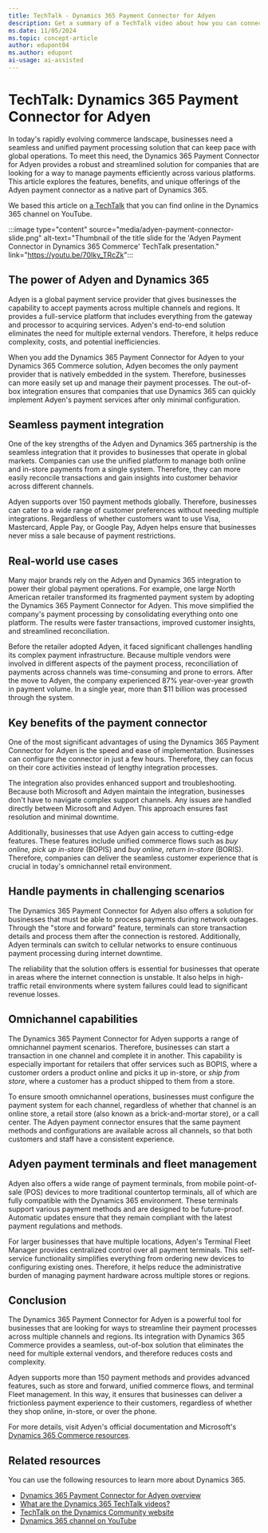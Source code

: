 ```yaml
---
title: TechTalk - Dynamics 365 Payment Connector for Adyen
description: Get a summary of a TechTalk video about how you can connect your Dynamics 365 solution to Adyen for smooth payment management.
ms.date: 11/05/2024
ms.topic: concept-article
author: edupont04
ms.author: edupont
ai-usage: ai-assisted
---
```


# TechTalk: Dynamics 365 Payment Connector for Adyen

In today's rapidly evolving commerce landscape, businesses need a seamless and unified payment processing solution that can keep pace with global operations. To meet this need, the Dynamics 365 Payment Connector for Adyen provides a robust and streamlined solution for companies that are looking for a way to manage payments efficiently across various platforms. This article explores the features, benefits, and unique offerings of the Adyen payment connector as a native part of Dynamics 365.

We based this article on [a TechTalk](https://youtu.be/70Iky_TRcZk) that you can find online in the Dynamics 365 channel on YouTube.

:::image type="content" source="media/adyen-payment-connector-slide.png" alt-text="Thumbnail of the title slide for the 'Adyen Payment Connector in Dynamics 365 Commerce' TechTalk presentation." link="https://youtu.be/70Iky_TRcZk":::

## The power of Adyen and Dynamics 365

Adyen is a global payment service provider that gives businesses the capability to accept payments across multiple channels and regions. It provides a full-service platform that includes everything from the gateway and processor to acquiring services. Adyen's end-to-end solution eliminates the need for multiple external vendors. Therefore, it helps reduce complexity, costs, and potential inefficiencies.

When you add the Dynamics 365 Payment Connector for Adyen to your Dynamics 365 Commerce solution, Adyen becomes the only payment provider that is natively embedded in the system. Therefore, businesses can more easily set up and manage their payment processes. The out-of-box integration ensures that companies that use Dynamics 365 can quickly implement Adyen's payment services after only minimal configuration.

## Seamless payment integration

One of the key strengths of the Adyen and Dynamics 365 partnership is the seamless integration that it provides to businesses that operate in global markets. Companies can use the unified platform to manage both online and in-store payments from a single system. Therefore, they can more easily reconcile transactions and gain insights into customer behavior across different channels.

Adyen supports over 150 payment methods globally. Therefore, businesses can cater to a wide range of customer preferences without needing multiple integrations. Regardless of whether customers want to use Visa, Mastercard, Apple Pay, or Google Pay, Adyen helps ensure that businesses never miss a sale because of payment restrictions.

## Real-world use cases

Many major brands rely on the Adyen and Dynamics 365 integration to power their global payment operations. For example, one large North American retailer transformed its fragmented payment system by adopting the Dynamics 365 Payment Connector for Adyen. This move simplified the company's payment processing by consolidating everything onto one platform. The results were faster transactions, improved customer insights, and streamlined reconciliation.

Before the retailer adopted Adyen, it faced significant challenges handling its complex payment infrastructure. Because multiple vendors were involved in different aspects of the payment process, reconciliation of payments across channels was time-consuming and prone to errors. After the move to Adyen, the company experienced 87% year-over-year growth in payment volume. In a single year, more than $11 billion was processed through the system.

## Key benefits of the payment connector

One of the most significant advantages of using the Dynamics 365 Payment Connector for Adyen is the speed and ease of implementation. Businesses can configure the connector in just a few hours. Therefore, they can focus on their core activities instead of lengthy integration processes.

The integration also provides enhanced support and troubleshooting. Because both Microsoft and Adyen maintain the integration, businesses don't have to navigate complex support channels. Any issues are handled directly between Microsoft and Adyen. This approach ensures fast resolution and minimal downtime.

Additionally, businesses that use Adyen gain access to cutting-edge features. These features include unified commerce flows such as *buy online, pick up in-store* (BOPIS) and *buy online, return in-store* (BORIS). Therefore, companies can deliver the seamless customer experience that is crucial in today's omnichannel retail environment.

## Handle payments in challenging scenarios

The Dynamics 365 Payment Connector for Adyen also offers a solution for businesses that must be able to process payments during network outages. Through the "store and forward" feature, terminals can store transaction details and process them after the connection is restored. Additionally, Adyen terminals can switch to cellular networks to ensure continuous payment processing during internet downtime.

The reliability that the solution offers is essential for businesses that operate in areas where the internet connection is unstable. It also helps in high-traffic retail environments where system failures could lead to significant revenue losses.

## Omnichannel capabilities

The Dynamics 365 Payment Connector for Adyen supports a range of omnichannel payment scenarios. Therefore, businesses can start a transaction in one channel and complete it in another. This capability is especially important for retailers that offer services such as BOPIS, where a customer orders a product online and picks it up in-store, or *ship from store*, where a customer has a product shipped to them from a store.

To ensure smooth omnichannel operations, businesses must configure the payment system for each channel, regardless of whether that channel is an online store, a retail store (also known as a brick-and-mortar store), or a call center. The Adyen payment connector ensures that the same payment methods and configurations are available across all channels, so that both customers and staff have a consistent experience.

## Adyen payment terminals and fleet management

Adyen also offers a wide range of payment terminals, from mobile point-of-sale (POS) devices to more traditional countertop terminals, all of which are fully compatible with the Dynamics 365 environment. These terminals support various payment methods and are designed to be future-proof. Automatic updates ensure that they remain compliant with the latest payment regulations and methods.

For larger businesses that have multiple locations, Adyen's Terminal Fleet Manager provides centralized control over all payment terminals. This self-service functionality simplifies everything from ordering new devices to configuring existing ones. Therefore, it helps reduce the administrative burden of managing payment hardware across multiple stores or regions.

## Conclusion

The Dynamics 365 Payment Connector for Adyen is a powerful tool for businesses that are looking for ways to streamline their payment processes across multiple channels and regions. Its integration with Dynamics 365 Commerce provides a seamless, out-of-box solution that eliminates the need for multiple external vendors, and therefore reduces costs and complexity.

Adyen supports more than 150 payment methods and provides advanced features, such as store and forward, unified commerce flows, and terminal Fleet management. In this way, it ensures that businesses can deliver a frictionless payment experience to their customers, regardless of whether they shop online, in-store, or over the phone.

For more details, visit Adyen's official documentation and Microsoft's [Dynamics 365 Commerce resources](/dynamics365/commerce/).

## Related resources

You can use the following resources to learn more about Dynamics 365.

- [Dynamics 365 Payment Connector for Adyen overview](/dynamics365/commerce/dev-itpro/adyen-connector)
- [What are the Dynamics 365 TechTalk videos?](../roles/techtalk-videos.md)
- [TechTalk on the Dynamics Community website](https://community.dynamics.com/videos/)
- [Dynamics 365 channel on YouTube](https://www.youtube.com/channel/UC5QxCcXhFFixs1nfmOpJlvQ)
